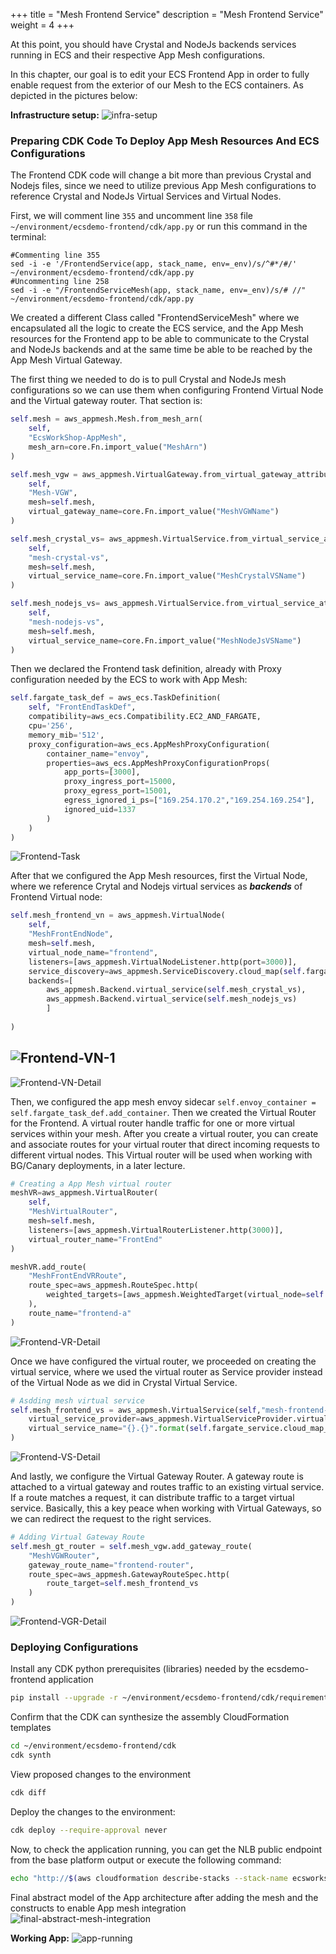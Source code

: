+++
title = "Mesh Frontend Service"
description = "Mesh Frontend Service"
weight = 4
+++

At this point, you should have Crystal and NodeJs backends services running in ECS and their respective App Mesh configurations.

In this chapter, our goal is to edit your ECS Frontend App in order to fully enable request from the exterior of our Mesh to the ECS containers. As depicted in the pictures below:

**Infrastructure setup:**
![infra-setup](../images/ecs-app-mesh-diagram-Infra-setup.png)


### Preparing CDK Code To Deploy App Mesh Resources And ECS Configurations

The Frontend CDK code will change a bit more than previous Crystal and Nodejs files, since we need to utilize previous App Mesh configurations to reference Crystal and NodeJs Virtual Services and Virtual Nodes. 


First, we will comment line `355` and uncomment line `358` file `~/environment/ecsdemo-frontend/cdk/app.py` or run this command in the terminal:
```
#Commenting line 355
sed -i -e '/FrontendService(app, stack_name, env=_env)/s/^#*/#/' ~/environment/ecsdemo-frontend/cdk/app.py 
#Uncommenting line 258
sed -i -e "/FrontendServiceMesh(app, stack_name, env=_env)/s/# //" ~/environment/ecsdemo-frontend/cdk/app.py 
```

We created a different Class called "FrontendServiceMesh" where we encapsulated all the logic to create the ECS service, and the App Mesh resources for the Frontend app to be able to communicate to the Crystal and NodeJs backends and at the same time be able to be reached by the App Mesh Virtual Gateway.  

The first thing we needed to do is to pull Crystal and NodeJs mesh configurations so we can use them when configuring Frontend Virtual Node and the Virtual gateway router. That section is:

```python
self.mesh = aws_appmesh.Mesh.from_mesh_arn(
    self,
    "EcsWorkShop-AppMesh",
    mesh_arn=core.Fn.import_value("MeshArn")
)

self.mesh_vgw = aws_appmesh.VirtualGateway.from_virtual_gateway_attributes(
    self,
    "Mesh-VGW",
    mesh=self.mesh,
    virtual_gateway_name=core.Fn.import_value("MeshVGWName")
)

self.mesh_crystal_vs= aws_appmesh.VirtualService.from_virtual_service_attributes(
    self,
    "mesh-crystal-vs",
    mesh=self.mesh,
    virtual_service_name=core.Fn.import_value("MeshCrystalVSName")
)

self.mesh_nodejs_vs= aws_appmesh.VirtualService.from_virtual_service_attributes(
    self,
    "mesh-nodejs-vs",
    mesh=self.mesh,
    virtual_service_name=core.Fn.import_value("MeshNodeJsVSName")
)
```

Then we declared the Frontend task definition, already with Proxy configuration needed by the ECS to work with App Mesh:
```python
self.fargate_task_def = aws_ecs.TaskDefinition(
    self, "FrontEndTaskDef",
    compatibility=aws_ecs.Compatibility.EC2_AND_FARGATE,
    cpu='256',
    memory_mib='512',
    proxy_configuration=aws_ecs.AppMeshProxyConfiguration( 
        container_name="envoy",
        properties=aws_ecs.AppMeshProxyConfigurationProps(
            app_ports=[3000],
            proxy_ingress_port=15000,
            proxy_egress_port=15001,
            egress_ignored_i_ps=["169.254.170.2","169.254.169.254"],
            ignored_uid=1337
        )
    )
)
```

![Frontend-Task](../images/frontend-task-def.png)

After that we configured the App Mesh resources, first the Virtual Node, where we reference Crytal and Nodejs virtual services as **_backends_** of Frontend Virtual node:

```python
self.mesh_frontend_vn = aws_appmesh.VirtualNode(
    self,
    "MeshFrontEndNode",
    mesh=self.mesh,
    virtual_node_name="frontend",
    listeners=[aws_appmesh.VirtualNodeListener.http(port=3000)],
    service_discovery=aws_appmesh.ServiceDiscovery.cloud_map(self.fargate_service.cloud_map_service),
    backends=[
        aws_appmesh.Backend.virtual_service(self.mesh_crystal_vs),
        aws_appmesh.Backend.virtual_service(self.mesh_nodejs_vs)
        ]
    
)
```
![Frontend-VN-1](../images/vn-frontend-simple.png)
--
![Frontend-VN-Detail](../images/vn-frontend-detail.png)

Then, we configured the app mesh envoy sidecar `self.envoy_container = self.fargate_task_def.add_container`. Then we created the Virtual Router for the Frontend. A virtual router handle traffic for one or more virtual services within your mesh. After you create a virtual router, you can create and associate routes for your virtual router that direct incoming requests to different virtual nodes. This Virtual router will be used when working with BG/Canary deployments, in a later lecture.

```python
# Creating a App Mesh virtual router
meshVR=aws_appmesh.VirtualRouter(
    self,
    "MeshVirtualRouter",
    mesh=self.mesh,
    listeners=[aws_appmesh.VirtualRouterListener.http(3000)],
    virtual_router_name="FrontEnd"
)

meshVR.add_route(
    "MeshFrontEndVRRoute",
    route_spec=aws_appmesh.RouteSpec.http(
        weighted_targets=[aws_appmesh.WeightedTarget(virtual_node=self.mesh_frontend_vn,weight=1)]
    ),
    route_name="frontend-a"
)
```

![Frontend-VR-Detail](../images/vr-frontend-detail.png)


Once we have configured the virtual router, we proceeded on creating the virtual service, where we used the virtual router as Service provider instead of the Virtual Node as we did in Crystal Virtual Service.

```python
# Asdding mesh virtual service 
self.mesh_frontend_vs = aws_appmesh.VirtualService(self,"mesh-frontend-vs",
    virtual_service_provider=aws_appmesh.VirtualServiceProvider.virtual_router(meshVR),
    virtual_service_name="{}.{}".format(self.fargate_service.cloud_map_service.service_name,self.fargate_service.cloud_map_service.namespace.namespace_name)
)
```

![Frontend-VS-Detail](../images/vs-frontend-router.png)

And lastly, we configure the Virtual Gateway Router. A gateway route is attached to a virtual gateway and routes traffic to an existing virtual service. If a route matches a request, it can distribute traffic to a target virtual service. Basically, this a key peace when working with Virtual Gateways, so we can redirect the request to the right services.

```python
# Adding Virtual Gateway Route
self.mesh_gt_router = self.mesh_vgw.add_gateway_route(
    "MeshVGWRouter",
    gateway_route_name="frontend-router",
    route_spec=aws_appmesh.GatewayRouteSpec.http(
        route_target=self.mesh_frontend_vs
    )
)
```
![Frontend-VGR-Detail](../images/vgr-frontend-detail.png)

### Deploying Configurations

Install any CDK python prerequisites (libraries) needed by the ecsdemo-frontend application 
```bash
pip install --upgrade -r ~/environment/ecsdemo-frontend/cdk/requirements.txt 
```

Confirm that the CDK can synthesize the assembly CloudFormation templates
```bash
cd ~/environment/ecsdemo-frontend/cdk
cdk synth
```

View proposed changes to the environment
```bash
cdk diff
```

Deploy the changes to the environment:
```bash
cdk deploy --require-approval never
```

Now, to check the application running, you can get the NLB public endpoint from the base platform output or execute the following command:
```bash
echo "http://$(aws cloudformation describe-stacks --stack-name ecsworkshop-base --query "Stacks[0].Outputs[?OutputKey=='MeshGwNlbDns'].OutputValue" --output text)"
```

Final abstract model of the App architecture after adding the mesh and the constructs to enable App mesh integration
![final-abstract-mesh-integration](../images/ecs-app-mesh-diagram-Abstract.png)


**Working App:**
![app-running](../images/final-app-working.png)